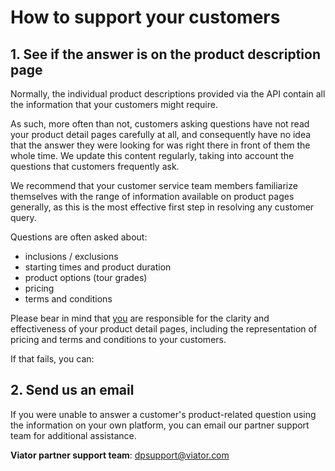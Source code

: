 # How to support your customers

## 1. See if the answer is on the product description page

Normally, the individual product descriptions provided via the API contain all the information that your customers might require.

As such, more often than not, customers asking questions have not read your product detail pages carefully at all, and consequently have no idea that the answer they were looking for was right there in front of them the whole time. We update this content regularly, taking into account the questions that customers frequently ask.

We recommend that your customer service team members familiarize themselves with the range of information available on product pages generally, as this is the most effective first step in resolving any customer query. 

Questions are often asked about:
  
  - inclusions / exclusions
  - starting times and product duration
  - product options (tour grades)
  - pricing
  - terms and conditions

Please bear in mind that <u>you</u> are responsible for the clarity and effectiveness of your product detail pages, including the representation of pricing and terms and conditions to your customers.

If that fails, you can:

## 2. Send us an email 

If you were unable to answer a customer's product-related question using the information on your own platform, you can email our partner support team for additional assistance.

**Viator partner support team**: <a href="mailto:dpsupport@viator.com" target="_blank" data-wm-adjusted="done">dpsupport@viator.com</a>